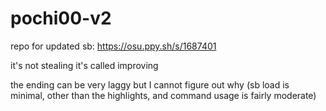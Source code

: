 # pochi00-v2
repo for updated sb: https://osu.ppy.sh/s/1687401

it's not stealing it's called improving

the ending can be very laggy but I cannot figure out why (sb load is minimal, other than the highlights, and command usage is fairly moderate)
